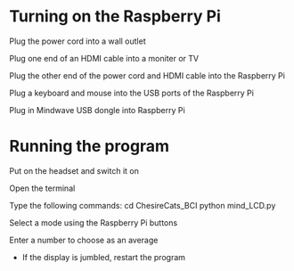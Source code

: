 # Turning on the Raspberry Pi

Plug the power cord into a wall outlet

Plug one end of an HDMI cable into a moniter or TV

Plug the other end of the power cord and HDMI cable into the Raspberry Pi

Plug a keyboard and mouse into the USB ports of the Raspberry Pi

Plug in Mindwave USB dongle into Raspberry Pi

# Running the program

Put on the headset and switch it on

Open the terminal

Type the following commands: 
	cd ChesireCats_BCI
  python mind_LCD.py

Select a mode using the Raspberry Pi buttons

Enter a number to choose as an average

* If the display is jumbled, restart the program

